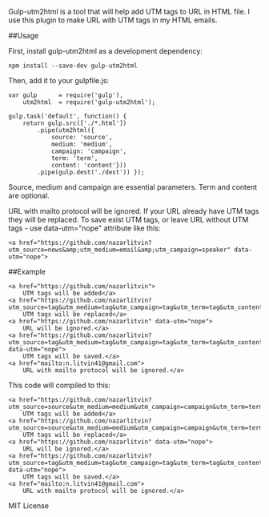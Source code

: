 Gulp-utm2html is a tool that will help add UTM tags to URL in HTML file. I use this plugin to make URL with UTM tags in my HTML emails. 

##Usage

First, install gulp-utm2html as a development dependency:
```shell
npm install --save-dev gulp-utm2html
```

Then, add it to your gulpfile.js:

```shell
var gulp      = require('gulp'),
    utm2html  = require('gulp-utm2html');

gulp.task('default', function() {
    return gulp.src(['./*.html'])
        .pipe(utm2html({
            source: 'source',
            medium: 'medium',
            campaign: 'campaign',
            term: 'term',
            content: 'content'}))
        .pipe(gulp.dest('./dest')) });
```
Source, medium and campaign are essential parameters. Term and content are optional.

URL with mailto protocol will be ignored. If your URL already have UTM tags they will be replaced. To save exist UTM tags, or leave URL without UTM tags - use data-utm="nope" attribute like this:

```shell
<a href="https://github.com/nazarlitvin?utm_source=news&amp;utm_medium=email&amp;utm_campaign=speaker" data-utm="nope">
```

##Example

```shell
<a href="https://github.com/nazarlitvin">
	UTM tags will be added</a>
<a href="https://github.com/nazarlitvin?utm_source=tag&utm_medium=tag&utm_campaign=tag&utm_term=tag&utm_content=tag">
	UTM tags will be replaced</a>
<a href="https://github.com/nazarlitvin" data-utm="nope">
	URL will be ignored.</a>
<a href="https://github.com/nazarlitvin?utm_source=tag&utm_medium=tag&utm_campaign=tag&utm_term=tag&utm_content=tag" data-utm="nope">
	UTM tags will be saved.</a>
<a href="mailto:n.litvin41@gmail.com">
	URL with mailto protocol will be ignored.</a>
```

This code will compiled to this:

```shell
<a href="https://github.com/nazarlitvin?utm_source=source&utm_medium=medium&utm_campaign=campaign&utm_term=term&utm_content=content">
	UTM tags will be added</a>
<a href="https://github.com/nazarlitvin?utm_source=source&utm_medium=medium&utm_campaign=campaign&utm_term=term&utm_content=content">
	UTM tags will be replaced</a>
<a href="https://github.com/nazarlitvin" data-utm="nope">
	URL will be ignored.</a>
<a href="https://github.com/nazarlitvin?utm_source=tag&utm_medium=tag&utm_campaign=tag&utm_term=tag&utm_content=tag" data-utm="nope">
	UTM tags will be saved.</a>
<a href="mailto:n.litvin41@gmail.com">
	URL with mailto protocol will be ignored.</a>
```

MIT License
